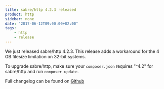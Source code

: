```yaml
---
title: sabre/http 4.2.3 released
product: http
sidebar: none
date: "2017-06-12T09:00:00+02:00"
tags:
    - http
    - release
---
```


We just released sabre/http 4.2.3. This release adds a workaround for the 4 GB filesize limitation on 32-bit systems.

To upgrade sabre/http, make sure your `composer.json` requires "^4.2" for
sabre/http and run `composer update`.

Full changelog can be found on [Github][1]

[1]: https://github.com/sabre-io/http/blob/4.2.3/CHANGELOG.md
